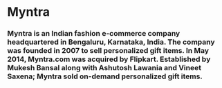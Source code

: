 # Myntra

### Myntra is an Indian fashion e-commerce company headquartered in Bengaluru, Karnataka, India. The company was founded in 2007 to sell personalized gift items. In May 2014, Myntra.com was acquired by Flipkart. Established by Mukesh Bansal along with Ashutosh Lawania and Vineet Saxena; Myntra sold on-demand personalized gift items.


